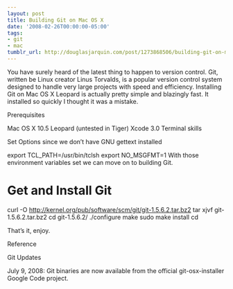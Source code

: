 ```yaml
---
layout: post
title: Building Git on Mac OS X
date: '2008-02-26T00:00:00-05:00'
tags:
- git
- mac
tumblr_url: http://douglasjarquin.com/post/1273868506/building-git-on-mac-os-x
---
```

You have surely heard of the latest thing to happen to version control. Git, written be Linux creator Linus Torvalds, is a popular version control system designed to handle very large projects with speed and efficiency. Installing Git on Mac OS X Leopard is actually pretty simple and blazingly fast. It installed so quickly I thought it was a mistake.

Prerequisites

Mac OS X 10.5 Leopard (untested in Tiger)
Xcode 3.0
Terminal skills

Set Options since we don’t have GNU gettext installed

export TCL_PATH=/usr/bin/tclsh
export NO_MSGFMT=1
With those environment variables set we can move on to building Git.

# Get and Install Git
curl -O http://kernel.org/pub/software/scm/git/git-1.5.6.2.tar.bz2
tar xjvf git-1.5.6.2.tar.bz2
cd git-1.5.6.2/
./configure
make
sudo make install
cd


That’s it, enjoy.

Reference

Git
Updates

July 9, 2008: Git binaries are now available from the official git-osx-installer Google Code project.
